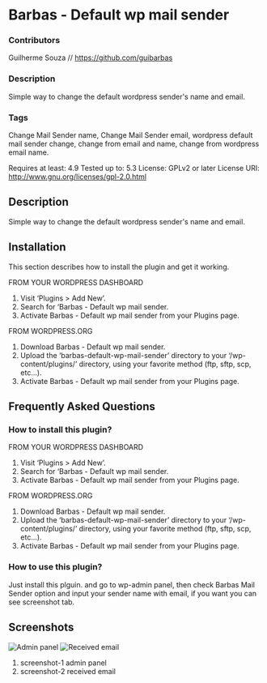 # Barbas - Default wp mail sender

### Contributors
Guilherme Souza // https://github.com/guibarbas

### Description
Simple way to change the default wordpress sender's name and email.

### Tags
Change Mail Sender name, Change Mail Sender email, wordpress default mail sender change, change from email and name, change from wordpress email name.

Requires at least: 4.9
Tested up to: 5.3
License: GPLv2 or later
License URI: http://www.gnu.org/licenses/gpl-2.0.html

## Description

Simple way to change the default wordpress sender's name and email.

## Installation

This section describes how to install the plugin and get it working.

FROM YOUR WORDPRESS DASHBOARD
1. Visit ‘Plugins > Add New’.
3. Search for ‘Barbas - Default wp mail sender.
3. Activate Barbas - Default wp mail sender from your Plugins page.

FROM WORDPRESS.ORG
1. Download Barbas - Default wp mail sender.
3. Upload the ‘barbas-default-wp-mail-sender’ directory to your ‘/wp-content/plugins/’ directory, using your favorite method (ftp, sftp, scp, etc…).
3. Activate Barbas - Default wp mail sender from your Plugins page.

## Frequently Asked Questions 

### How to install this plugin?

FROM YOUR WORDPRESS DASHBOARD
1. Visit ‘Plugins > Add New’.
3. Search for ‘Barbas - Default wp mail sender.
3. Activate Barbas - Default wp mail sender from your Plugins page.

FROM WORDPRESS.ORG
1. Download Barbas - Default wp mail sender.
3. Upload the ‘barbas-default-wp-mail-sender’ directory to your ‘/wp-content/plugins/’ directory, using your favorite method (ftp, sftp, scp, etc…).
3. Activate Barbas - Default wp mail sender from your Plugins page.

### How to use this plugin?

Just install this plguin. and go to wp-admin panel, then check Barbas Mail Sender option and input your sender name with email, if you want you can see screenshot tab.

## Screenshots

![Admin panel](https://ps.w.org/barbas-default-wp-mail-sender/assets/screenshot-1.png?rev=2200743)
![Received email](https://ps.w.org/barbas-default-wp-mail-sender/assets/screenshot-2.png?rev=2200743)

1. screenshot-1 admin panel
2. screenshot-2 received email
